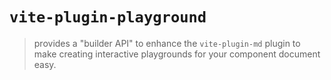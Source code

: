 # `vite-plugin-playground`

> provides a "builder API" to enhance the `vite-plugin-md` plugin to make creating interactive playgrounds for your component document easy.

